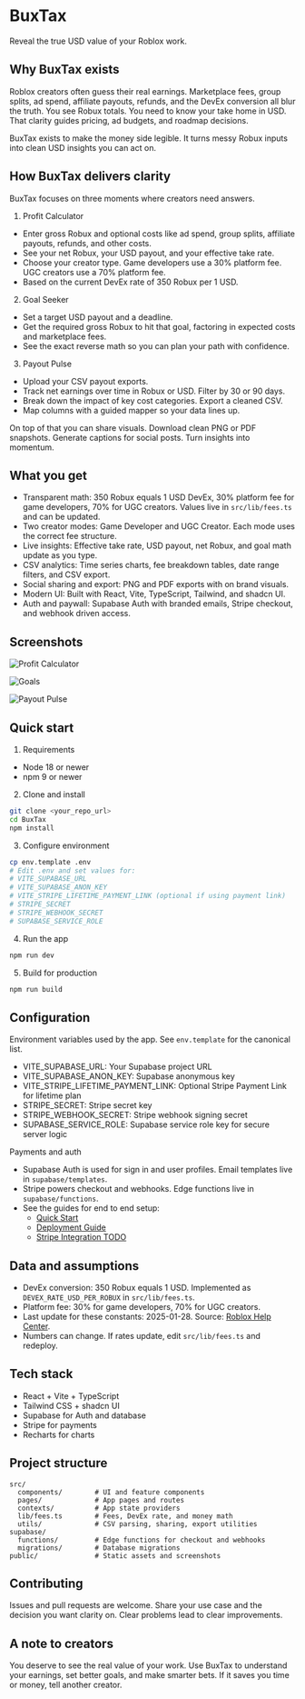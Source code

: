 # BuxTax

Reveal the true USD value of your Roblox work.

## Why BuxTax exists

Roblox creators often guess their real earnings. Marketplace fees, group splits, ad spend, affiliate payouts, refunds, and the DevEx conversion all blur the truth. You see Robux totals. You need to know your take home in USD. That clarity guides pricing, ad budgets, and roadmap decisions.

BuxTax exists to make the money side legible. It turns messy Robux inputs into clean USD insights you can act on.

## How BuxTax delivers clarity

BuxTax focuses on three moments where creators need answers.

1. Profit Calculator

- Enter gross Robux and optional costs like ad spend, group splits, affiliate payouts, refunds, and other costs.
- See your net Robux, your USD payout, and your effective take rate.
- Choose your creator type. Game developers use a 30% platform fee. UGC creators use a 70% platform fee.
- Based on the current DevEx rate of 350 Robux per 1 USD.

2. Goal Seeker

- Set a target USD payout and a deadline.
- Get the required gross Robux to hit that goal, factoring in expected costs and marketplace fees.
- See the exact reverse math so you can plan your path with confidence.

3. Payout Pulse

- Upload your CSV payout exports.
- Track net earnings over time in Robux or USD. Filter by 30 or 90 days.
- Break down the impact of key cost categories. Export a cleaned CSV.
- Map columns with a guided mapper so your data lines up.

On top of that you can share visuals. Download clean PNG or PDF snapshots. Generate captions for social posts. Turn insights into momentum.

## What you get

- Transparent math: 350 Robux equals 1 USD DevEx, 30% platform fee for game developers, 70% for UGC creators. Values live in `src/lib/fees.ts` and can be updated.
- Two creator modes: Game Developer and UGC Creator. Each mode uses the correct fee structure.
- Live insights: Effective take rate, USD payout, net Robux, and goal math update as you type.
- CSV analytics: Time series charts, fee breakdown tables, date range filters, and CSV export.
- Social sharing and export: PNG and PDF exports with on brand visuals.
- Modern UI: Built with React, Vite, TypeScript, Tailwind, and shadcn UI.
- Auth and paywall: Supabase Auth with branded emails, Stripe checkout, and webhook driven access.

## Screenshots

![Profit Calculator](public/screenshots/Profit%20Calculator.png)

![Goals](public/screenshots/Goals.png)

![Payout Pulse](public/screenshots/Payout%20Pulse.png)

## Quick start

1. Requirements

- Node 18 or newer
- npm 9 or newer

2. Clone and install

```bash
git clone <your_repo_url>
cd BuxTax
npm install
```

3. Configure environment

```bash
cp env.template .env
# Edit .env and set values for:
# VITE_SUPABASE_URL
# VITE_SUPABASE_ANON_KEY
# VITE_STRIPE_LIFETIME_PAYMENT_LINK (optional if using payment link)
# STRIPE_SECRET
# STRIPE_WEBHOOK_SECRET
# SUPABASE_SERVICE_ROLE
```

4. Run the app

```bash
npm run dev
```

5. Build for production

```bash
npm run build
```

## Configuration

Environment variables used by the app. See `env.template` for the canonical list.

- VITE_SUPABASE_URL: Your Supabase project URL
- VITE_SUPABASE_ANON_KEY: Supabase anonymous key
- VITE_STRIPE_LIFETIME_PAYMENT_LINK: Optional Stripe Payment Link for lifetime plan
- STRIPE_SECRET: Stripe secret key
- STRIPE_WEBHOOK_SECRET: Stripe webhook signing secret
- SUPABASE_SERVICE_ROLE: Supabase service role key for secure server logic

Payments and auth

- Supabase Auth is used for sign in and user profiles. Email templates live in `supabase/templates`.
- Stripe powers checkout and webhooks. Edge functions live in `supabase/functions`.
- See the guides for end to end setup:
  - [Quick Start](QUICK_START.md)
  - [Deployment Guide](DEPLOYMENT_GUIDE.md)
  - [Stripe Integration TODO](STRIPE_INTEGRATION_TODO.md)

## Data and assumptions

- DevEx conversion: 350 Robux equals 1 USD. Implemented as `DEVEX_RATE_USD_PER_ROBUX` in `src/lib/fees.ts`.
- Platform fee: 30% for game developers, 70% for UGC creators.
- Last update for these constants: 2025-01-28. Source: [Roblox Help Center](https://en.help.roblox.com/hc/en-us/articles/13061189551124).
- Numbers can change. If rates update, edit `src/lib/fees.ts` and redeploy.

## Tech stack

- React + Vite + TypeScript
- Tailwind CSS + shadcn UI
- Supabase for Auth and database
- Stripe for payments
- Recharts for charts

## Project structure

```
src/
  components/        # UI and feature components
  pages/             # App pages and routes
  contexts/          # App state providers
  lib/fees.ts        # Fees, DevEx rate, and money math
  utils/             # CSV parsing, sharing, export utilities
supabase/
  functions/         # Edge functions for checkout and webhooks
  migrations/        # Database migrations
public/              # Static assets and screenshots
```

## Contributing

Issues and pull requests are welcome. Share your use case and the decision you want clarity on. Clear problems lead to clear improvements.

## A note to creators

You deserve to see the real value of your work. Use BuxTax to understand your earnings, set better goals, and make smarter bets. If it saves you time or money, tell another creator.
